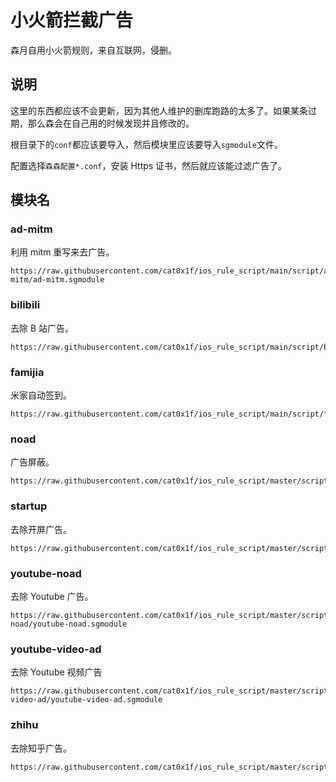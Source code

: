# 小火箭拦截广告

森月自用小火箭规则，来自互联网，侵删。

## 说明

这里的东西都应该不会更新，因为其他人维护的删库跑路的太多了。如果某条过期，那么森会在自己用的时候发现并且修改的。

根目录下的`conf`都应该要导入，然后模块里应该要导入`sgmodule`文件。

配置选择`森森配置*.conf`，安装 Https 证书，然后就应该能过滤广告了。

## 模块名

### ad-mitm

利用 mitm 重写来去广告。

```text
https://raw.githubusercontent.com/cat0x1f/ios_rule_script/main/script/ad-mitm/ad-mitm.sgmodule
```

### bilibili

去除 B 站广告。

```text
https://raw.githubusercontent.com/cat0x1f/ios_rule_script/main/script/bilibili/bilibili_plus.sgmodule
```

### famijia

米家自动签到。

```text
https://raw.githubusercontent.com/cat0x1f/ios_rule_script/main/script/famijia/famijia_checkin.sgmodule
```

### noad

广告屏蔽。

```text
https://raw.githubusercontent.com/cat0x1f/ios_rule_script/master/script/noad/noad.sgmodule
```

### startup

去除开屏广告。

```text
https://raw.githubusercontent.com/cat0x1f/ios_rule_script/master/script/startup/startup.sgmodule
```

### youtube-noad

去除 Youtube 广告。

```text
https://raw.githubusercontent.com/cat0x1f/ios_rule_script/master/script/youtube-noad/youtube-noad.sgmodule
```

### youtube-video-ad

去除 Youtube 视频广告

```text
https://raw.githubusercontent.com/cat0x1f/ios_rule_script/master/script/youtube-video-ad/youtube-video-ad.sgmodule
```

### zhihu

去除知乎广告。

```text
https://raw.githubusercontent.com/cat0x1f/ios_rule_script/master/script/zhihu/zhihu_plus.sgmodule
```
